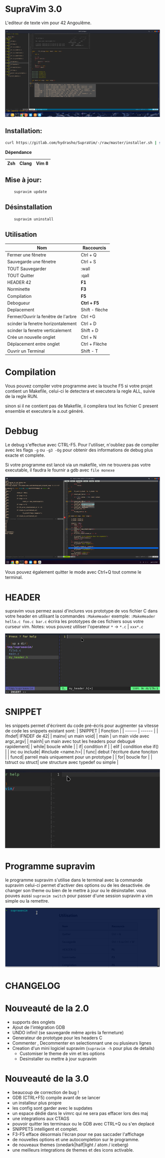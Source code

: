 # SupraVim 3.0

L'editeur de texte vim pour 42 Angoulême.

<img src="img/readme.png"/>

## Installation:

```bash
curl https://gitlab.com/hydrasho/SupraVim/-/raw/master/installer.sh | sh
```
**Dépendance**

| Zsh | Clang | Vim 8 |
|-----|-------|-------|

## Mise à jour:
```bash
    supravim update
```



## Désinstallation

```bash
    supravim uninstall
```
## Utilisation

| Nom | Raccourcis |
| ------ | ------ |
| Fermer une fênetre | Ctrl + Q |
| Sauvegarde une fênetre | Ctrl + S|
| TOUT Sauvegarder | :wall|
| TOUT Quitter | :qall|
| HEADER 42| **F1**|
| Norminette | **F3**|
| Compilation | **F5**|
| Debogueur | **Ctrl + F5**|
| Deplacement | Shift - flèche|
| Fermer/Ouvrir la fenêtre de l'arbre | Ctrl +G |
| scinder la fenetre horizontalement | Ctrl + D|
| scinder la fenetre verticalement | Shift + D|
| Crée un nouvelle onglet | Ctrl + N|
| Déplacement entre onglet | Ctrl + Flèche|
| Ouvrir un Terminal | Shift - T|

# Compilation

Vous pouvez compiler votre programme avec la touche F5
si votre projet contient un Makefile, celui-ci le detectera et executera la regle
ALL,  suivie de la regle RUN.

sinon si il ne contient pas de Makefile,
il compilera tout les fichier C present ensemble et executera le a.out généré.

# Debbug

Le debug s'effectue avec CTRL-F5.
Pour l'utiliser, n'oubliez pas de compiler avec les flags `-g` ou `-g3 -Og` pour obtenir des informations
de debug plus exacte et complete.

Si votre programme est lancé via un makefile, vim ne trouvera pas votre executable, il faudra le fournir a gdb
avec `file monexe`

<img src="img/GDB.png"/>

Vous pouvez également quitter le mode avec Ctrl+Q tout comme le terminal.

# HEADER

supravim vous permez aussi d'inclures vos prototype de vos fichier C dans votre header en utilisant la commandes `:MakeHeader`
exemple:  `:MakeHeader hello.c foo.c bar.c` écrira les prototypes de ces fichiers sous votre curseur vim.
Notes: vous pouvez utiliser l'operateur `*` ->  `*.c` | `xxx*.c`

<img src="img/header.gif"/>

# SNIPPET

les snippets permet d'écrirent du code pré-écris pour augmenter sa vitesse de code les snippets existant sont:
| SNIPPET | Fonction |
| ------ | ------ |
| ifndef| IFNDEF de 42|
| mainv| un main void|
| main | un main vide avec argc,argv|
| mainh|  un main avec tout les headers pour debugué rapidement|
| while| boucle while |
| if| condition if |
| elif | condition else if() |
| inc ou include| #include <name.h>|
| func| debut l'écriture dune fonciton |
| funcd| parreil mais uniquement pour un prototype |
| for| boucle for |
| tstruct ou struct| une structure avec typedef ou simple |

<img src="img/Snipets.gif"/>

# Programme supravim
le programme supravim s'utilise dans le terminal avec la commande supravim
celui-ci permet d'activer des options ou de les desactivée. de changer son theme ou bien de le mettre à jour ou le désinstaller.
vous pouves aussi ``supravim switch`` pour passer d'une session supravim a vim simple ou la remettre.

<img src="img/theme-binary.gif"/>

# CHANGELOG
# Nouveauté de la 2.0

- supports des onglets
- Ajout de l'intégration GDB
- UNDO infini! (se sauvegarde même après la fermeture)
- Generateur de prototype pour les headers C
- Commenter , Decommenter en selectionnant une ou plusieurs lignes
- Creation d'un mini logiciel supravim (`supravim -h` pour plus de details)
    * Customiser le theme de vim et les options
    * Desinstaller ou mettre à jour supravim

# Nouveauté de la 3.0

- beaucoup de correction de bug !
- GDB (CTRL+F5) compile avant de se lancer
- un installeur plus propre
- les config sont garder avec le supdates
- un espace dédié dans le vimrc qui ne sera pas effacer lors des maj
- une integrations aux CTAGS
- pouvoir quitter les terminaux ou le GDB avec CTRL+Q ou s'en deplacé
- SNIPPETS intelligent et complet.
- F3-F5 efface désormais l'écran pour ne pas saccader l'affichage
- de nouvelles options et une autocompletion sur le programme.
- de nouveaux themes (onedark|half|light / atom / iceberg)
- une meilleurs integrations de themes et des icons activable.
